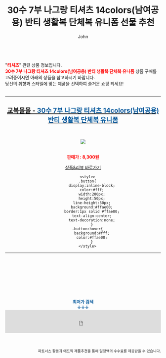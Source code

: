 ﻿---
layout: post
title:  "30수 7부 나그랑 티셔츠 14colors(남여공용) 반티 생활복 단체복 유니폼 선물 추천"
author: John
categories: [ 티셔츠 ]
tags: [ 티셔츠, 티셔츠 제작, 티셔츠 디자인, 티셔츠 도안, 티셔츠 목업, 티셔츠 넣어입기, 티셔츠 앞에만 넣기, 티셔츠 개는법, 티셔츠 프린팅, 티셔츠 사이즈 ]
image: https://gyobokmall.co.kr/web/product/medium/202206/7f482124a4d05b36dbb1473065624f37.gif 
description: "30수 7부 나그랑 티셔츠 14colors(남여공용) 반티 생활복 단체복 유니폼 선물 추천 관련 상품으로 가장 고객 선호도가 높은 제품입니다."
toc: true
toc_sticky: true
---

<br>
"<b><font color='#ff0000'>티셔츠</font></b>" 관련 상품 정보입니다.
<br>
<b><font color='#ff0000'>30수 7부 나그랑 티셔츠 14colors(남여공용) 반티 생활복 단체복 유니폼</font></b> 상품 구매를 고려중이시면 아래의 상품을 참고하시기 바랍니다.
<br>
당신의 취향과 스타일에 맞는 제품을 선택하여 즐거운 쇼핑 되세요!
<br><br>
<hr>
<p>
    
<center><h2><a href="https://nico.kr/xCUG9F" target="_blank"><b>교복몰몰 - <font color='#01579B'>30수 7부 나그랑 티셔츠 14colors(남여공용) 반티 생활복 단체복 유니폼</font></b></a></h2><br>

<a href="https://nico.kr/xCUG9F" target="_blank"><img src="https://gyobokmall.co.kr/web/product/medium/202206/7f482124a4d05b36dbb1473065624f37.gif"></a><br><br>

<b><font color='#ff0000'>판매가 : 8,300원 </font></b><br>

<a href="https://nico.kr/xCUG9F" target="_blank" class="button">상품&리뷰 바로가기</a><p>

        <style>
        .button{
            display:inline-block;
            color:#fff;
            width:200px;
            height:50px;
            line-height:50px;
            background:#ffae00;
            border:1px solid #ffae00;
            text-align:center;
            text-decoration:none;
            }
        .button:hover{
            background:#fff;
            color:#ffae00;
            }
        </style>

<hr>

<br><br><br><br><br><br><br>
<center><b><font color='#01579B' size='medium'>최저가 검색<br>
↓↓↓</font></b></center>
<center><iframe src="https://coupa.ng/b1Tbjx" width="100%" height="75" frameborder="0" scrolling="no" referrerpolicy="unsafe-url"></iframe></center>
<br><br>
<p>
<small>
    <div align="right">파트너스 활동과 애드픽 제품추천을 통해 일정액의 수수료를 제공받을 수 있습니다.</div>
</small>
</p>
